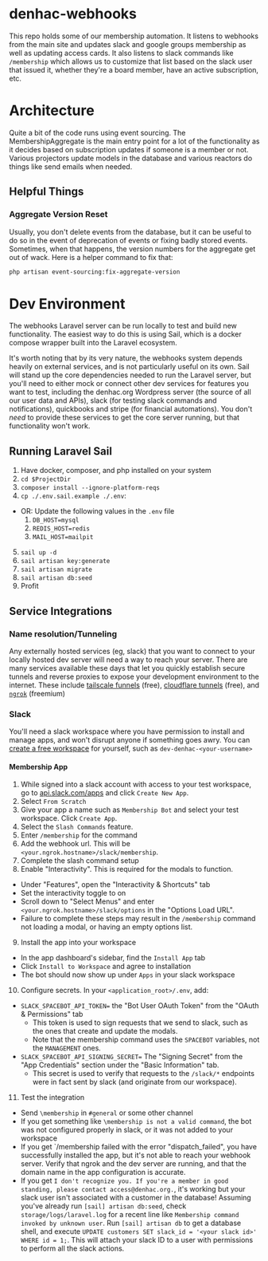 # denhac-webhooks
This repo holds some of our membership automation. It listens to webhooks from the main site and updates slack and google groups membership as well as updating access cards. It also listens to slack commands like `/membership` which allows us to customize that list based on the slack user that issued it, whether they're a board member, have an active subscription, etc.

# Architecture
Quite a bit of the code runs using event sourcing. The MembershipAggregate is the main entry point for a lot of the functionality as it decides based on subscription updates if someone is a member or not. Various projectors update models in the database and various reactors do things like send emails when needed.

## Helpful Things
### Aggregate Version Reset
Usually, you don't delete events from the database, but it can be useful to do so in the event of deprecation of events or fixing badly stored events. Sometimes, when that happens, the version numbers for the aggregate get out of wack. Here is a helper command to fix that:

```bash
php artisan event-sourcing:fix-aggregate-version
```

# Dev Environment
The webhooks Laravel server can be run locally to test and build new functionality. The easiest way to do this is using Sail, which is a docker compose wrapper built into the Laravel ecosystem.

It's worth noting that by its very nature, the webhooks system depends heavily on external services, and is not particularly useful on its own. Sail will stand up the core dependencies needed to run the Laravel server, but you'll need to either mock or connect other dev services for features you want to test, including the denhac.org Wordpress server (the source of all our user data and APIs), slack (for testing slack commands and notifications), quickbooks and stripe (for financial automations). You don't _need_ to provide these services to get the core server running, but that functionality won't work.

## Running Laravel Sail
1. Have docker, composer, and php installed on your system
2. `cd $ProjectDir`
3. `composer install --ignore-platform-reqs`
4. `cp ./.env.sail.example ./.env`:
  - OR: Update the following values in the `.env` file
    1. `DB_HOST=mysql`
    2. `REDIS_HOST=redis`
    3. `MAIL_HOST=mailpit`
5. `sail up -d`
6. `sail artisan key:generate`
7. `sail artisan migrate`
8. `sail artisan db:seed`
9. Profit

## Service Integrations
### Name resolution/Tunneling
Any externally hosted services (eg, slack) that you want to connect to your locally hosted dev server will need a way to reach your server.
There are many services available these days that let you quickly establish secure tunnels and reverse proxies to expose your development environment to the internet. These include [tailscale funnels](https://tailscale.com/kb/1223/funnel) (free), [cloudflare tunnels](https://developers.cloudflare.com/cloudflare-one/connections/connect-networks/) (free), and [`ngrok`](https://dashboard.ngrok.com/get-started/setup) (freemium)

### Slack
You'll need a slack workspace where you have permission to install and manage apps, and won't disrupt anyone if something goes awry.
You can [create a free workspace](https://slack.com/get-started#/create) for yourself, such as `dev-denhac-<your-username>`

#### Membership App
1. While signed into a slack account with access to your test workspace, go to [api.slack.com/apps](api.slack.com/apps) and click `Create New App`.
2. Select `From Scratch`
3. Give your app a name such as `Membership Bot` and select your test workspace. Click `Create App`.
4. Select the `Slash Commands` feature.
5. Enter `/membership` for the command
6. Add the webhook url. This will be `<your.ngrok.hostname>/slack/membership`. 
7. Complete the slash command setup
8. Enable "Interactivity". This is required for the modals to function.
  - Under "Features", open the "Interactivity & Shortcuts" tab
  - Set the interactivity toggle to on
  - Scroll down to "Select Menus" and enter `<your.ngrok.hostname>/slack/options` in the "Options Load URL".
  - Failure to complete these steps may result in the `/membership` command not loading a modal, or having an empty options list.
9. Install the app into your workspace
  - In the app dashboard's sidebar, find the `Install App` tab
  - Click `Install to Workspace` and agree to installation
  - The bot should now show up under `Apps` in your slack workspace
10. Configure secrets. In your `<application_root>/.env`, add:
  - `SLACK_SPACEBOT_API_TOKEN=` the "Bot User OAuth Token" from the "OAuth & Permissions" tab
    - This token is used to sign requests that we send to slack, such as the ones that create and update the modals.
    - Note that the membership command uses the `SPACEBOT` variables, not the `MANAGEMENT` ones. 
  - `SLACK_SPACEBOT_API_SIGNING_SECRET=` The "Signing Secret" from the "App Credentials" section under the "Basic Information" tab.
    - This secret is used to verify that requests to the `/slack/*` endpoints were in fact sent by slack (and originate from our workspace).
11. Test the integration
  - Send `\membership` in `#general` or some other channel
  - If you get something like `\membership is not a valid command`, the bot was not configured properly in slack, or it was not added to your workspace
  - If you get `/membership failed with the error "dispatch_failed", you have successfully installed the app, but it's not able to reach your webhook server. Verify that ngrok and the dev server are running, and that the domain name in the app configuration is accurate.
  - If you get `I don't recognize you. If you're a member in good standing, please contact access@denhac.org.`, it's working but your slack user isn't associated with a customer in the database! Assuming you've already run `[sail] artisan db:seed`, check `storage/logs/laravel.log` for a recent line like `Membership command invoked by unknown user`. Run `[sail] artisan db` to get a database shell, and execute `UPDATE customers SET slack_id = '<your slack id>' WHERE id = 1;`. This will attach your slack ID to a user with permissions to perform all the slack actions.
